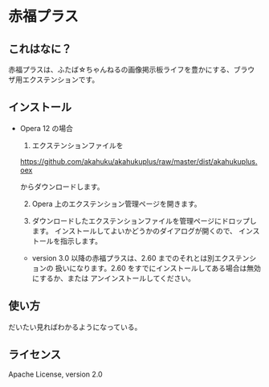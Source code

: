 赤福プラス
==========

## これはなに？

赤福プラスは、ふたば☆ちゃんねるの画像掲示板ライフを豊かにする、ブラウザ用エクステンションです。

## インストール

* Opera 12 の場合

  1. エクステンションファイルを

  https://github.com/akahuku/akahukuplus/raw/master/dist/akahukuplus.oex

  からダウンロードします。

  2. Opera 上のエクステンション管理ページを開きます。

  3. ダウンロードしたエクステンションファイルを管理ページにドロップします。
  インストールしてよいかどうかのダイアログが開くので、
  インストールを指示します。

  * version 3.0 以降の赤福プラスは、2.60 までのそれとは別エクステンションの
  扱いになります。2.60 をすでにインストールしてある場合は無効にするか、または
  アンインストールしてください。

## 使い方

だいたい見ればわかるようになっている。

## ライセンス

Apache License, version 2.0
